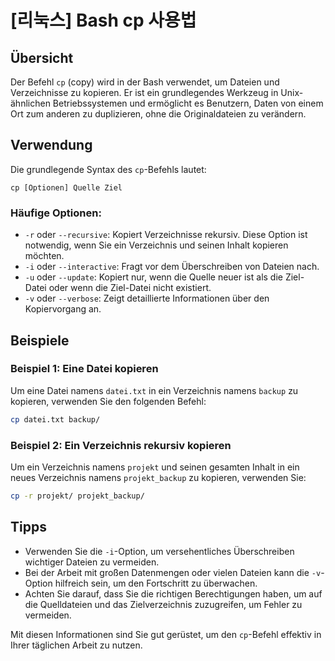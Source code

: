 # [리눅스] Bash cp 사용법

## Übersicht
Der Befehl `cp` (copy) wird in der Bash verwendet, um Dateien und Verzeichnisse zu kopieren. Er ist ein grundlegendes Werkzeug in Unix-ähnlichen Betriebssystemen und ermöglicht es Benutzern, Daten von einem Ort zum anderen zu duplizieren, ohne die Originaldateien zu verändern. 

## Verwendung
Die grundlegende Syntax des `cp`-Befehls lautet:

```
cp [Optionen] Quelle Ziel
```

### Häufige Optionen:
- `-r` oder `--recursive`: Kopiert Verzeichnisse rekursiv. Diese Option ist notwendig, wenn Sie ein Verzeichnis und seinen Inhalt kopieren möchten.
- `-i` oder `--interactive`: Fragt vor dem Überschreiben von Dateien nach.
- `-u` oder `--update`: Kopiert nur, wenn die Quelle neuer ist als die Ziel-Datei oder wenn die Ziel-Datei nicht existiert.
- `-v` oder `--verbose`: Zeigt detaillierte Informationen über den Kopiervorgang an.

## Beispiele
### Beispiel 1: Eine Datei kopieren
Um eine Datei namens `datei.txt` in ein Verzeichnis namens `backup` zu kopieren, verwenden Sie den folgenden Befehl:

```bash
cp datei.txt backup/
```

### Beispiel 2: Ein Verzeichnis rekursiv kopieren
Um ein Verzeichnis namens `projekt` und seinen gesamten Inhalt in ein neues Verzeichnis namens `projekt_backup` zu kopieren, verwenden Sie:

```bash
cp -r projekt/ projekt_backup/
```

## Tipps
- Verwenden Sie die `-i`-Option, um versehentliches Überschreiben wichtiger Dateien zu vermeiden.
- Bei der Arbeit mit großen Datenmengen oder vielen Dateien kann die `-v`-Option hilfreich sein, um den Fortschritt zu überwachen.
- Achten Sie darauf, dass Sie die richtigen Berechtigungen haben, um auf die Quelldateien und das Zielverzeichnis zuzugreifen, um Fehler zu vermeiden.

Mit diesen Informationen sind Sie gut gerüstet, um den `cp`-Befehl effektiv in Ihrer täglichen Arbeit zu nutzen.